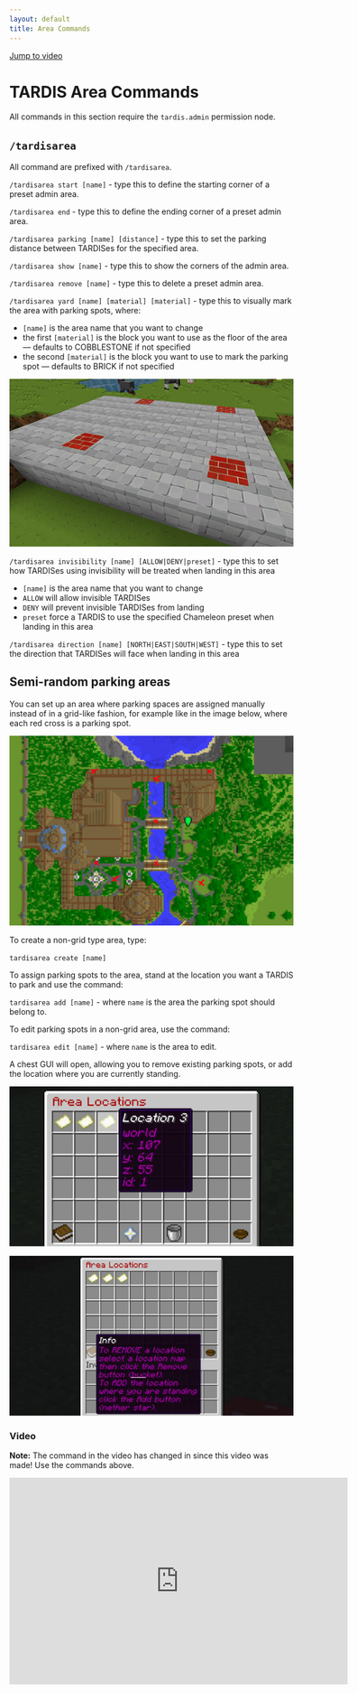 ```yaml
---
layout: default
title: Area Commands
---
```


[Jump to video](#video)

# TARDIS Area Commands

All commands in this section require the `tardis.admin` permission node.

## `/tardisarea`

All command are prefixed with `/tardisarea`.


`/tardisarea start [name]` - type this to define the starting corner of a preset
admin area.

`/tardisarea end` - type this to define the ending corner of a preset admin area.

`/tardisarea parking [name] [distance]` - type this to set the parking distance
between TARDISes for the specified area.

`/tardisarea show [name]` - type this to show the corners of the admin area.

`/tardisarea remove [name]` - type this to delete a preset admin area.

`/tardisarea yard [name] [material] [material]` - type this to visually mark the
area with parking spots, where:

- `[name]` is the area name that you want to change
- the first `[material]` is the block you want to use as the floor of the area
  — defaults to COBBLESTONE if not specified
- the second `[material]` is the block you want to use to mark the parking spot
  — defaults to BRICK if not specified

![TARDIS parking yard](/images/docs/yard.jpg)

`/tardisarea invisibility [name] [ALLOW|DENY|preset]` - type this to set how TARDISes using invisibility will be treated
when landing in this area

- `[name]` is the area name that you want to change
- `ALLOW` will allow invisible TARDISes
- `DENY` will prevent invisible TARDISes from landing
- `preset` force a TARDIS to use the specified Chameleon preset when landing in this area

`/tardisarea direction [name] [NORTH|EAST|SOUTH|WEST]` - type this to set the direction that TARDISes will face when
landing in this area

## Semi-random parking areas

You can set up an area where parking spaces are assigned manually instead of in a grid-like fashion,
for example like in the image below, where each red cross is a parking spot.

![semi random area](/images/docs/semi-random-area.jpg)

To create a non-grid type area, type:

`tardisarea create [name]`

To assign parking spots to the area, stand at the location you want a TARDIS to park and use the command:

`tardisarea add [name]` - where `name` is the area the parking spot should belong to.

To edit parking spots in a non-grid area, use the command:

`tardisarea edit [name]` - where `name` is the area to edit.

A chest GUI will open, allowing you to remove existing parking spots, or add the location where you are currently
standing.

![area edit gui](/images/docs/area-edit-gui.jpg)

![area edit gui info](/images/docs/area-edit-gui-info.jpg)

### Video

**Note:** The command in the video has changed in since this video was made!
Use the commands above.

<iframe src="https://player.vimeo.com/video/52724961" width="600" height="366" frameborder="0" webkitallowfullscreen mozallowfullscreen allowfullscreen></iframe>

